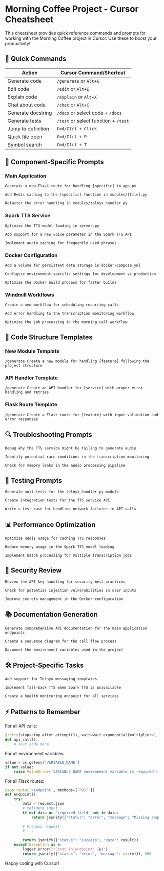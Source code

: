 # Morning Coffee Project - Cursor Cheatsheet

This cheatsheet provides quick reference commands and prompts for working with the Morning Coffee project in Cursor. Use these to boost your productivity!

## 🚀 Quick Commands

| Action | Cursor Command/Shortcut |
|--------|------------------------|
| Generate code | `/generate` or `Alt+G` |
| Edit code | `/edit` or `Alt+E` |
| Explain code | `/explain` or `Alt+X` |
| Chat about code | `/chat` or `Alt+C` |
| Generate docstring | `/docs` or select code + `/docs` |
| Generate tests | `/test` or select function + `/test` |
| Jump to definition | `Cmd/Ctrl + Click` |
| Quick file open | `Cmd/Ctrl + P` |
| Symbol search | `Cmd/Ctrl + T` |

## 🧩 Component-Specific Prompts

### Main Application

```
Generate a new Flask route for handling [specific] in app.py
```

```
Add Redis caching to the [specific] function in modules/[file].py
```

```
Refactor the error handling in modules/telnyx_handler.py
```

### Spark TTS Service

```
Optimize the TTS model loading in server.py
```

```
Add support for a new voice parameter in the Spark TTS API
```

```
Implement audio caching for frequently used phrases
```

### Docker Configuration

```
Add a volume for persistent data storage in docker-compose.yml
```

```
Configure environment-specific settings for development vs production
```

```
Optimize the Docker build process for faster builds
```

### Windmill Workflows

```
Create a new workflow for scheduling recurring calls
```

```
Add error handling to the transcription monitoring workflow
```

```
Optimize the job processing in the morning call workflow
```

## 🔧 Code Structure Templates

### New Module Template

```
/generate Create a new module for handling [feature] following the project structure
```

### API Handler Template

```
/generate Create an API handler for [service] with proper error handling and retries
```

### Flask Route Template

```
/generate Create a Flask route for [feature] with input validation and error responses
```

## 🔍 Troubleshooting Prompts

```
Debug why the TTS service might be failing to generate audio
```

```
Identify potential race conditions in the transcription monitoring
```

```
Check for memory leaks in the audio processing pipeline
```

## 🧪 Testing Prompts

```
Generate unit tests for the telnyx_handler.py module
```

```
Create integration tests for the TTS service API
```

```
Write a test case for handling network failures in API calls
```

## 📊 Performance Optimization

```
Optimize Redis usage for caching TTS responses
```

```
Reduce memory usage in the Spark TTS model loading
```

```
Implement batch processing for multiple transcription jobs
```

## 🔐 Security Review

```
Review the API key handling for security best practices
```

```
Check for potential injection vulnerabilities in user inputs
```

```
Improve secrets management in the Docker configuration
```

## 📚 Documentation Generation

```
Generate comprehensive API documentation for the main application endpoints
```

```
Create a sequence diagram for the call flow process
```

```
Document the environment variables used in the project
```

## 🛠️ Project-Specific Tasks

```
Add support for Telnyx messaging templates
```

```
Implement fall-back TTS when Spark TTS is unavailable
```

```
Create a health monitoring endpoint for all services
```

## ⚡ Patterns to Remember

For all API calls:
```python
@retry(stop=stop_after_attempt(3), wait=wait_exponential(multiplier=1, min=2, max=10))
def api_call():
    # Your code here
```

For all environment variables:
```python
value = os.getenv('VARIABLE_NAME')
if not value:
    raise ValueError('VARIABLE_NAME environment variable is required')
```

For all Flask routes:
```python
@app.route('/endpoint', methods=['POST'])
def endpoint():
    try:
        data = request.json
        # Validate input
        if not data or 'required_field' not in data:
            return jsonify({"status": "error", "message": "Missing required field"}), 400
        
        # Process request
        # ...
        
        return jsonify({"status": "success", "data": result})
    except Exception as e:
        logger.error(f"Error in endpoint: {e}")
        return jsonify({"status": "error", "message": str(e)}), 500
```

Happy coding with Cursor!
